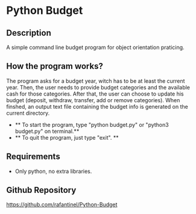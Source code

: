 # Python Budget

## Description

A simple command line budget program for object orientation praticing.

## How the program works?

The program asks for a budget year, witch has to be at least the current year. Then, the user needs to provide budget categories and the available cash for those categories. After that, the user can choose to update his budget (deposit, withdraw, transfer, add or remove categories). When finshed, an output text file containing the budget info is generated on the current directory.

- ** To start the program, type "python budget.py" or "python3 budget.py" on terminal.**
- ** To quit the program, just type "exit". **

## Requirements

- Only python, no extra libraries.

## Github Repository

https://github.com/rafantinel/Python-Budget